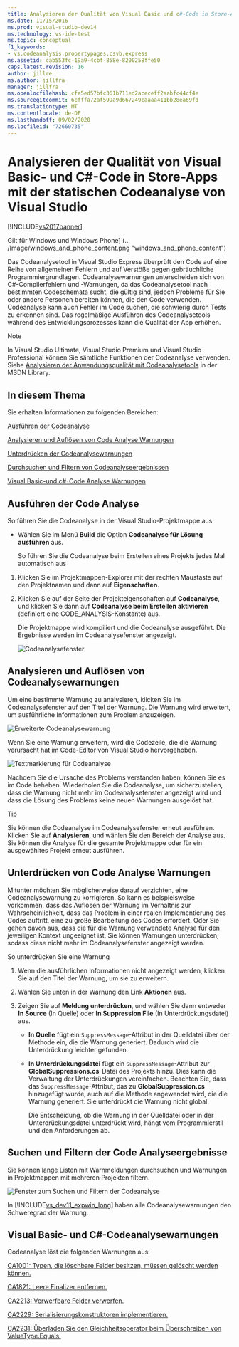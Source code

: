 ```yaml
---
title: Analysieren der Qualität von Visual Basic und c#-Code in Store-Apps mit statischer Code Analyse
ms.date: 11/15/2016
ms.prod: visual-studio-dev14
ms.technology: vs-ide-test
ms.topic: conceptual
f1_keywords:
- vs.codeanalysis.propertypages.csvb.express
ms.assetid: cab553fc-19a9-4cbf-858e-8200258ffe50
caps.latest.revision: 16
author: jillre
ms.author: jillfra
manager: jillfra
ms.openlocfilehash: cfe5ed57bfc361b711ed2aceceff2aabfc44cf4e
ms.sourcegitcommit: 6cfffa72af599a9d667249caaaa411bb28ea69fd
ms.translationtype: MT
ms.contentlocale: de-DE
ms.lasthandoff: 09/02/2020
ms.locfileid: "72660735"
---
```

# <a name="analyze-visual-basic-and-c-code-quality-in-store-apps-using-visual-studio-static-code-analysis"></a>Analysieren der Qualität von Visual Basic- und C#-Code in Store-Apps mit der statischen Codeanalyse von Visual Studio

[!INCLUDE[vs2017banner](../includes/vs2017banner.md)]

Gilt für Windows und Windows Phone] (.. /Image/windows_and_phone_content.png "windows_and_phone_content")

 Das Codeanalysetool in Visual Studio Express überprüft den Code auf eine Reihe von allgemeinen Fehlern und auf Verstöße gegen gebräuchliche Programmiergrundlagen. Codeanalysewarnungen unterscheiden sich von C#-Compilerfehlern und -Warnungen, da das Codeanalysetool nach bestimmten Codeschemata sucht, die gültig sind, jedoch Probleme für Sie oder andere Personen bereiten können, die den Code verwenden. Codeanalyse kann auch Fehler im Code suchen, die schwierig durch Tests zu erkennen sind. Das regelmäßige Ausführen des Codeanalysetools während des Entwicklungsprozesses kann die Qualität der App erhöhen.

> [!NOTE]
> In Visual Studio Ultimate, Visual Studio Premium und Visual Studio Professional können Sie sämtliche Funktionen der Codeanalyse verwenden. Siehe [Analysieren der Anwendungsqualität mit Codeanalysetools](https://msdn.microsoft.com/library/dd264897.aspx) in der MSDN Library.

## <a name="in-this-topic"></a>In diesem Thema
 Sie erhalten Informationen zu folgenden Bereichen:

 [Ausführen der Codeanalyse](../test/analyze-visual-basic-and-csharp-code-quality-in-store-apps-using-visual-studio-static-code-analysis.md#BKMK_Run)

 [Analysieren und Auflösen von Code Analyse Warnungen](../test/analyze-visual-basic-and-csharp-code-quality-in-store-apps-using-visual-studio-static-code-analysis.md#BKMK_Analyze)

 [Unterdrücken der Codeanalysewarnungen](../test/analyze-visual-basic-and-csharp-code-quality-in-store-apps-using-visual-studio-static-code-analysis.md#BKMK_Suppress)

 [Durchsuchen und Filtern von Codeanalyseergebnissen](../test/analyze-visual-basic-and-csharp-code-quality-in-store-apps-using-visual-studio-static-code-analysis.md#BKMK_Search)

 [Visual Basic-und c#-Code Analyse Warnungen](../test/analyze-visual-basic-and-csharp-code-quality-in-store-apps-using-visual-studio-static-code-analysis.md#BKMK_Warnings)

## <a name="running-code-analysis"></a><a name="BKMK_Run"></a> Ausführen der Code Analyse
 So führen Sie die Codeanalyse in der Visual Studio-Projektmappe aus

- Wählen Sie im Menü **Build** die Option **Codeanalyse für Lösung ausführen** aus.

  So führen Sie die Codeanalyse beim Erstellen eines Projekts jedes Mal automatisch aus

1. Klicken Sie im Projektmappen-Explorer mit der rechten Maustaste auf den Projektnamen und dann auf **Eigenschaften**.

2. Klicken Sie auf der Seite der Projekteigenschaften auf **Codeanalyse**, und klicken Sie dann auf **Codeanalyse beim Erstellen aktivieren** (definiert eine CODE_ANALYSIS-Konstante) aus.

   Die Projektmappe wird kompiliert und die Codeanalyse ausgeführt. Die Ergebnisse werden im Codeanalysefenster angezeigt.

   ![Codeanalysefenster](../test/media/ca-managed-collapsed.png "CA_Managed_Collapsed")

## <a name="analyzing-and-resolving-code-analysis-warnings"></a><a name="BKMK_Analyze"></a> Analysieren und Auflösen von Codeanalysewarnungen
 Um eine bestimmte Warnung zu analysieren, klicken Sie im Codeanalysefenster auf den Titel der Warnung. Die Warnung wird erweitert, um ausführliche Informationen zum Problem anzuzeigen.

 ![Erweiterte Codeanalysewarnung](../test/media/ca-managed-callouts.png "CA_Managed_Callouts")

 Wenn Sie eine Warnung erweitern, wird die Codezeile, die die Warnung verursacht hat im Code-Editor von Visual Studio hervorgehoben.

 ![Textmarkierung für Codeanalyse](../test/media/ca-managed-sourceline.png "CA_Managed_SourceLine")

 Nachdem Sie die Ursache des Problems verstanden haben, können Sie es im Code beheben. Wiederholen Sie die Codeanalyse, um sicherzustellen, dass die Warnung nicht mehr im Codeanalysefenster angezeigt wird und dass die Lösung des Problems keine neuen Warnungen ausgelöst hat.

> [!TIP]
> Sie können die Codeanalyse im Codeanalysefenster erneut ausführen. Klicken Sie auf **Analysieren**, und wählen Sie den Bereich der Analyse aus. Sie können die Analyse für die gesamte Projektmappe oder für ein ausgewähltes Projekt erneut ausführen.

## <a name="suppressing-code-analysis-warnings"></a><a name="BKMK_Suppress"></a> Unterdrücken von Code Analyse Warnungen
 Mitunter möchten Sie möglicherweise darauf verzichten, eine Codeanalysewarnung zu korrigieren. So kann es beispielsweise vorkommen, dass das Auflösen der Warnung im Verhältnis zur Wahrscheinlichkeit, dass das Problem in einer realen Implementierung des Codes auftritt, eine zu große Bearbeitung des Codes erfordert. Oder Sie gehen davon aus, dass die für die Warnung verwendete Analyse für den jeweiligen Kontext ungeeignet ist. Sie können Warnungen unterdrücken, sodass diese nicht mehr im Codeanalysefenster angezeigt werden.

 So unterdrücken Sie eine Warnung

1. Wenn die ausführlichen Informationen nicht angezeigt werden, klicken Sie auf den Titel der Warnung, um sie zu erweitern.

2. Wählen Sie unten in der Warnung den Link **Aktionen** aus.

3. Zeigen Sie auf **Meldung unterdrücken**, und wählen Sie dann entweder **In Source** (In Quelle) oder **In Suppression File** (In Unterdrückungsdatei) aus.

   - **In Quelle** fügt ein `SuppressMessage`-Attribut in der Quelldatei über der Methode ein, die die Warnung generiert. Dadurch wird die Unterdrückung leichter gefunden.

   - **In Unterdrückungsdatei** fügt ein `SuppressMessage`-Attribut zur **GlobalSuppressions.cs**-Datei des Projekts hinzu. Dies kann die Verwaltung der Unterdrückungen vereinfachen. Beachten Sie, dass das `SuppressMessage`-Attribut, das zu **GlobalSuppression.cs** hinzugefügt wurde, auch auf die Methode angewendet wird, die die Warnung generiert. Sie unterdrückt die Warnung nicht global.

     Die Entscheidung, ob die Warnung in der Quelldatei oder in der Unterdrückungsdatei unterdrückt wird, hängt vom Programmierstil und den Anforderungen ab.

## <a name="searching-and-filtering-code-analysis-results"></a><a name="BKMK_Search"></a> Suchen und Filtern der Code Analyseergebnisse
 Sie können lange Listen mit Warnmeldungen durchsuchen und Warnungen in Projektmappen mit mehreren Projekten filtern.

 ![Fenster zum Suchen und Filtern der Codeanalyse](../test/media/ca-searchfilter.png "CA_SearchFilter")

 In [!INCLUDE[vs_dev11_expwin_long](../includes/vs-dev11-expwin-long-md.md)] haben alle Codeanalysewarnungen den Schweregrad der Warnung.

## <a name="visual-basic-and-c-code-analysis-warnings"></a><a name="BKMK_Warnings"></a> Visual Basic- und C#-Codeanalysewarnungen
 Codeanalyse löst die folgenden Warnungen aus:

 [CA1001: Typen, die löschbare Felder besitzen, müssen gelöscht werden können.](https://msdn.microsoft.com/library/ms182172.aspx)

 [CA1821: Leere Finalizer entfernen.](https://msdn.microsoft.com/library/bb264476.aspx)

 [CA2213: Verwerfbare Felder verwerfen.](https://msdn.microsoft.com/library/ms182328.aspx)

 [CA2229: Serialisierungskonstruktoren implementieren.](https://msdn.microsoft.com/library/ms182343.aspx)

 [CA2231: Überladen Sie den Gleichheitsoperator beim Überschreiben von ValueType.Equals.](https://msdn.microsoft.com/library/ms182359.aspx)
